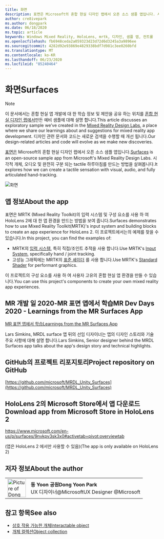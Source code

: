 ```yaml
---
title: 화면
description: 표면은 Microsoft의 혼합 현실 디자인 랩에서 오픈 소스 샘플 앱입니다. 시각적 개체, 오디오 및 완전히 구분 되는 tactile 하루아침를 만드는 방법을 살펴봅니다.
author: cre8ivepark
ms.author: dongpark
ms.date: 06/18/2020
ms.topic: article
keywords: Windows Mixed Reality, HoloLens, mrtk, 디자인, 샘플 앱, 컨트롤
ms.openlocfilehash: fb6948ceda2a059323d23d72d6d3245a3a9896ee
ms.sourcegitcommit: 4282d92e93869e4829338bdf7d981c3ee0260bfd
ms.translationtype: MT
ms.contentlocale: ko-KR
ms.lasthandoff: 06/23/2020
ms.locfileid: "85240464"
---
```

# <a name="surfaces"></a><span data-ttu-id="aef17-105">화면</span><span class="sxs-lookup"><span data-stu-id="aef17-105">Surfaces</span></span>

>[!NOTE]
><span data-ttu-id="aef17-106">이 문서에서는 혼합 현실 앱 개발에 대 한 학습 정보 및 제안을 공유 하는 위치를 [혼합 현실 디자인 랩에서](https://github.com/Microsoft/MRDesignLabs_Unity)만든 예비 샘플에 대해 설명 합니다.</span><span class="sxs-lookup"><span data-stu-id="aef17-106">This article discusses an exploratory sample we’ve created in the [Mixed Reality Design Labs](https://github.com/Microsoft/MRDesignLabs_Unity), a place where we share our learnings about and suggestions for mixed reality app development.</span></span> <span data-ttu-id="aef17-107">디자인 관련 문서와 코드는 새로운 검색을 수행할 때 개선 됩니다.</span><span class="sxs-lookup"><span data-stu-id="aef17-107">Our design-related articles and code will evolve as we make new discoveries.</span></span>

<span data-ttu-id="aef17-108">[표면은](https://github.com/microsoft/MRDL_Unity_Surfaces) Microsoft의 혼합 현실 디자인 랩에서 오픈 소스 샘플 앱입니다.</span><span class="sxs-lookup"><span data-stu-id="aef17-108">[Surfaces](https://github.com/microsoft/MRDL_Unity_Surfaces)  is an open-source sample app from Microsoft's Mixed Reality Design Labs.</span></span> <span data-ttu-id="aef17-109">시각적 개체, 오디오 및 완전히 구분 되는 tactile 하루아침를 만드는 방법을 살펴봅니다.</span><span class="sxs-lookup"><span data-stu-id="aef17-109">It explores how we can create a tactile sensation with visual, audio, and fully articulated hand-tracking.</span></span>

![화면](images/MRDL_Surfaces_1.jpg)

## <a name="about-the-app"></a><span data-ttu-id="aef17-111">앱 정보</span><span class="sxs-lookup"><span data-stu-id="aef17-111">About the app</span></span>
<span data-ttu-id="aef17-112">표면은 MRTK (Mixed Reality Toolkit)의 입력 시스템 및 구성 요소를 사용 하 여 HoloLens 2에 대 한 앱 환경을 만드는 방법을 보여 줍니다.</span><span class="sxs-lookup"><span data-stu-id="aef17-112">Surfaces demonstrates how to use Mixed Reality Toolkit(MRTK)'s input system and building blocks to create an app experience for HoloLens 2.</span></span> <span data-ttu-id="aef17-113">이 프로젝트에서는의 예제를 찾을 수 있습니다.</span><span class="sxs-lookup"><span data-stu-id="aef17-113">In this project, you can find the examples of:</span></span>
- <span data-ttu-id="aef17-114">MRTK의 [입력 시스템](https://microsoft.github.io/MixedRealityToolkit-Unity/Documentation/Input/Overview.html), 특히 직접/조인트 추적을 사용 합니다.</span><span class="sxs-lookup"><span data-stu-id="aef17-114">Use MRTK's [Input System](https://microsoft.github.io/MixedRealityToolkit-Unity/Documentation/Input/Overview.html), specifically hand / joint tracking.</span></span>
- <span data-ttu-id="aef17-115">고성능 그래픽에는 MRTK의 [표준 셰이더](https://microsoft.github.io/MixedRealityToolkit-Unity/Documentation/README_MRTKStandardShader.html) 를 사용 합니다.</span><span class="sxs-lookup"><span data-stu-id="aef17-115">Use MRTK's [Standard Shader](https://microsoft.github.io/MixedRealityToolkit-Unity/Documentation/README_MRTKStandardShader.html) for performant graphics.</span></span>

<span data-ttu-id="aef17-116">이 프로젝트의 구성 요소를 사용 하 여 사용자 고유의 혼합 현실 앱 환경을 만들 수 있습니다.</span><span class="sxs-lookup"><span data-stu-id="aef17-116">You can use this project's components to create your own mixed reality app experiences.</span></span>

## <a name="mr-dev-days-2020---learnings-from-the-mr-surfaces-app"></a><span data-ttu-id="aef17-117">MR 개발 일 2020-MR 표면 앱에서 학습</span><span class="sxs-lookup"><span data-stu-id="aef17-117">MR Dev Days 2020 - Learnings from the MR Surfaces App</span></span>
[<span data-ttu-id="aef17-118">MR 표면 앱에서 학습</span><span class="sxs-lookup"><span data-stu-id="aef17-118">Learnings from the MR Surfaces App</span></span>](https://channel9.msdn.com/Shows/Docs-Mixed-Reality/Learnings-from-the-MR-Surfaces-App)

<span data-ttu-id="aef17-119">Lars Simkins, MRDL surface 앱 뒤의 선임 디자이너는 앱의 디자인 스토리와 기술 주요 사항에 대해 설명 합니다.</span><span class="sxs-lookup"><span data-stu-id="aef17-119">Lars Simkins, Senior designer behind the MRDL Surfaces app talks about the app's design story and technical highlights.</span></span>

## <a name="project-repository-on-github"></a><span data-ttu-id="aef17-120">GitHub의 프로젝트 리포지토리</span><span class="sxs-lookup"><span data-stu-id="aef17-120">Project repository on GitHub</span></span>
[https://github.com/microsoft/MRDL_Unity_Surfaces](https://github.com/microsoft/MRDL_Unity_Surfaces)

## <a name="download-app-from-microsoft-store-in-hololens-2"></a><span data-ttu-id="aef17-121">HoloLens 2의 Microsoft Store에서 앱 다운로드</span><span class="sxs-lookup"><span data-stu-id="aef17-121">Download app from Microsoft Store in HoloLens 2</span></span>
https://www.microsoft.com/en-us/p/surfaces/9nvkpv3sk3x0#activetab=pivot:overviewtab

<span data-ttu-id="aef17-122">(앱은 HoloLens 2 에서만 사용할 수 있음)</span><span class="sxs-lookup"><span data-stu-id="aef17-122">(The app is only available on HoloLens 2)</span></span>

## <a name="about-the-author"></a><span data-ttu-id="aef17-123">저자 정보</span><span class="sxs-lookup"><span data-stu-id="aef17-123">About the author</span></span>

<table style="border-collapse:collapse" padding-left="0px">
<tr>
<td style="border-style: none" width="60px"><img alt="Picture of Dong Yoon Park" width="60" height="60" src="images/dongyoonpark.jpg"></td>
<td style="border-style: none"><span data-ttu-id="aef17-124"><b>동 Yoon 공원</b></span><span class="sxs-lookup"><span data-stu-id="aef17-124"><b>Dong Yoon Park</b></span></span><br><span data-ttu-id="aef17-125">UX 디자이너@Microsoft</span><span class="sxs-lookup"><span data-stu-id="aef17-125">UX Designer @Microsoft</span></span></td>
</tr>
</table>

## <a name="see-also"></a><span data-ttu-id="aef17-126">참고 항목</span><span class="sxs-lookup"><span data-stu-id="aef17-126">See also</span></span>

* [<span data-ttu-id="aef17-127">상호 작용 가능한 개체</span><span class="sxs-lookup"><span data-stu-id="aef17-127">Interactable object</span></span>](interactable-object.md)
* [<span data-ttu-id="aef17-128">개체 컬렉션</span><span class="sxs-lookup"><span data-stu-id="aef17-128">Object collection</span></span>](object-collection.md)

